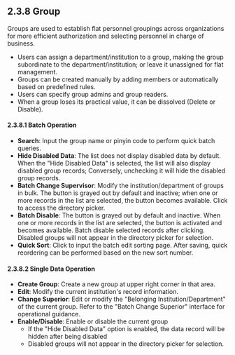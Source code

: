  ## 2.3.8 Group

Groups are used to establish flat personnel groupings across organizations for more efficient authorization and selecting personnel in charge of business.

- Users can assign a department/institution to a group, making the group subordinate to the department/institution; or leave it unassigned for flat management.
- Groups can be created manually by adding members or automatically based on predefined rules.
- Users can specify group admins and group readers.
- When a group loses its practical value, it can be dissolved (Delete or Disable).

#### 2.3.8.1 Batch Operation

- **Search**: Input the group name or pinyin code to perform quick batch queries.
- **Hide Disabled Data**: The list does not display disabled data by default. When the "Hide Disabled Data" is selected, the list will also display disabled group records; Conversely, unchecking it will hide the disabled group records.
- **Batch Change Supervisor**: Modify the institution/department of groups in bulk. The button is grayed out by default and inactive; when one or more records in the list are selected, the button becomes available. Click to access the directory picker.
- **Batch Disable**: The button is grayed out by default and inactive. When one or more records in the list are selected, the button is activated and becomes available. Batch disable selected records after clicking. Disabled groups will not appear in the directory picker for selection.
- **Quick Sort**: Click to input the batch edit sorting page. After saving, quick reordering can be performed based on the new sort number.

#### 2.3.8.2 Single Data Operation

- **Create Group**: Create a new group at upper right corner in that area.
- **Edit**: Modify the current institution's record information.
- **Change Superior**: Edit or modify the "Belonging Institution/Department" of the current group. Refer to the "Batch Change Superior" interface for operational guidance.
- **Enable/Disable**: Enable or disable the current group
  - If the "Hide Disabled Data" option is enabled, the data record will be hidden after being disabled
  - Disabled groups will not appear in the directory picker for selection.
